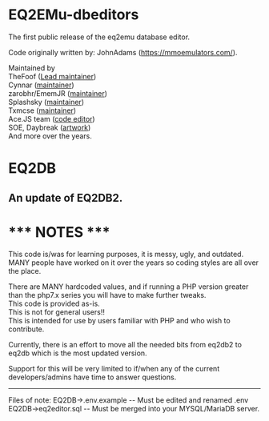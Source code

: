# EQ2EMu-dbeditors

The first public release of the eq2emu database editor. 

Code originally written by: JohnAdams (https://mmoemulators.com/).

Maintained by\
TheFoof ([Lead maintainer](https://github.com/theFoof))\
Cynnar ([maintainer](https://github.com/cynnar))\
zarobhr/EmemJR ([maintainer](https://github.com/zarobhr))\
Splashsky ([maintainer](https://github.com/splashsky))\
Txmcse ([maintainer](https://github.com/txmcse))\
Ace.JS team ([code editor](https://ace.c9.io/))\
SOE, Daybreak ([artwork](https://www.daybreakgames.com/home))\
And more over the years.

# EQ2DB
## An update of EQ2DB2.

# *** NOTES ***

This code is/was for learning purposes, it is messy, ugly, and outdated. MANY people have worked on it over the years so coding styles are all over the place.

There are MANY hardcoded values, and if running a PHP version greater than the php7.x series you will have to make further tweaks.\
This code is provided as-is.\
This is not for general users!!\
This is intended for use by users familiar with PHP and who wish to contribute.

Currently, there is an effort to move all the needed bits from eq2db2 to eq2db which is the most updated version.

Support for this will be very limited to if/when any of the current developers/admins have time to answer questions.
***

Files of note: 
EQ2DB->.env.example  --  Must be edited and renamed .env
EQ2DB->eq2editor.sql --  Must be merged into your MYSQL/MariaDB server.

